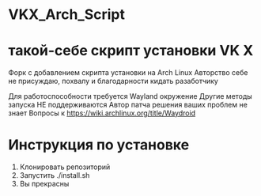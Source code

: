 # VKX_Arch_Script
такой-себе скрипт установки VK X
===============================
Форк с добавлением скрипта установки на Arch Linux
Авторство себе не присуждаю, похвалу и благодарности кидать разаботчику

Для работоспособности требуется Wayland окружение
Другие методы запуска НЕ поддерживаются
Автор патча решения ваших проблем не знает
Вопросы к https://wiki.archlinux.org/title/Waydroid

# Инструкция по установке
1. Клонировать репозиторий
2. Запустить ./install.sh
3. Вы прекрасны
